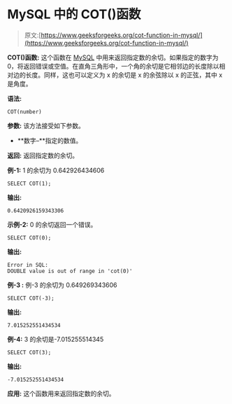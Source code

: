 # MySQL 中的 COT()函数

> 原文:[https://www.geeksforgeeks.org/cot-function-in-mysql/](https://www.geeksforgeeks.org/cot-function-in-mysql/)

**COT()函数:**
这个函数在 [MySQL](https://www.geeksforgeeks.org/sql-tutorial/) 中用来返回指定数的余切。如果指定的数字为 0，将返回错误或空值。在直角三角形中，一个角的余切是它相邻边的长度除以相对边的长度。同样，这也可以定义为 x 的余切是 x 的余弦除以 x 的正弦，其中 x 是角度。

**语法:**

```
COT(number)
```

**参数:**
该方法接受如下参数。

*   **数字–**指定的数值。

**返回:**
返回指定数的余切。

**例-1:**
1 的余切为 0.642926434606

```
SELECT COT(1);
```

**输出:**

```
0.6420926159343306
```

**示例-2:**
0 的余切返回一个错误。

```
SELECT COT(0);
```

**输出:**

```
Error in SQL:
DOUBLE value is out of range in 'cot(0)'
```

**例-3 :**
例-3 的余切为 0.649269343606

```
SELECT COT(-3);
```

**输出:**

```
7.015252551434534
```

**例-4:**
3 的余切是-7.015255514345

```
SELECT COT(3);
```

**输出:**

```
-7.015252551434534
```

**应用:**
这个函数用来返回指定数的余切。